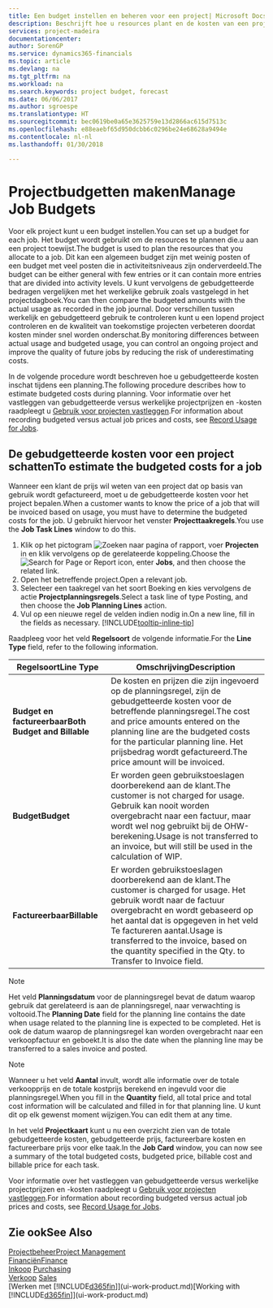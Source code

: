 ```yaml
---
title: Een budget instellen en beheren voor een project| Microsoft Docs
description: Beschrijft hoe u resources plant en de kosten van een project voorspelt en beheert door een budget voor elk project in te stellen.
services: project-madeira
documentationcenter: 
author: SorenGP
ms.service: dynamics365-financials
ms.topic: article
ms.devlang: na
ms.tgt_pltfrm: na
ms.workload: na
ms.search.keywords: project budget, forecast
ms.date: 06/06/2017
ms.author: sgroespe
ms.translationtype: HT
ms.sourcegitcommit: bec0619be0a65e3625759e13d2866ac615d7513c
ms.openlocfilehash: e88eaebf65d950dcbb6c0296be24e68628a9494e
ms.contentlocale: nl-nl
ms.lasthandoff: 01/30/2018

---
```

# <a name="manage-job-budgets"></a><span data-ttu-id="09247-103">Projectbudgetten maken</span><span class="sxs-lookup"><span data-stu-id="09247-103">Manage Job Budgets</span></span>
<span data-ttu-id="09247-104">Voor elk project kunt u een budget instellen.</span><span class="sxs-lookup"><span data-stu-id="09247-104">You can set up a budget for each job.</span></span> <span data-ttu-id="09247-105">Het budget wordt gebruikt om de resources te plannen die.u aan een project toewijst.</span><span class="sxs-lookup"><span data-stu-id="09247-105">The budget is used to plan the resources that you allocate to a job.</span></span> <span data-ttu-id="09247-106">Dit kan een algemeen budget zijn met weinig posten of een budget met veel posten die in activiteitsniveaus zijn onderverdeeld.</span><span class="sxs-lookup"><span data-stu-id="09247-106">The budget can be either general with few entries or it can contain more entries that are divided into activity levels.</span></span> <span data-ttu-id="09247-107">U kunt vervolgens de gebudgetteerde bedragen vergelijken met het werkelijke gebruik zoals vastgelegd in het projectdagboek.</span><span class="sxs-lookup"><span data-stu-id="09247-107">You can then compare the budgeted amounts with the actual usage as recorded in the job journal.</span></span> <span data-ttu-id="09247-108">Door verschillen tussen werkelijk en gebudgetteerd gebruik te controleren kunt u een lopend project controleren en de kwaliteit van toekomstige projecten verbeteren doordat kosten minder snel worden onderschat.</span><span class="sxs-lookup"><span data-stu-id="09247-108">By monitoring differences between actual usage and budgeted usage, you can control an ongoing project and improve the quality of future jobs by reducing the risk of underestimating costs.</span></span>

<span data-ttu-id="09247-109">In de volgende procedure wordt beschreven hoe u gebudgetteerde kosten inschat tijdens een planning.</span><span class="sxs-lookup"><span data-stu-id="09247-109">The following procedure describes how to estimate budgeted costs during planning.</span></span> <span data-ttu-id="09247-110">Voor informatie over het vastleggen van gebudgetteerde versus werkelijke projectprijzen en -kosten raadpleegt u [Gebruik voor projecten vastleggen](projects-how-record-job-usage.md).</span><span class="sxs-lookup"><span data-stu-id="09247-110">For information about recording budgeted versus actual job prices and costs, see [Record Usage for Jobs](projects-how-record-job-usage.md).</span></span>  

## <a name="JobBudgetCosts"></a> <span data-ttu-id="09247-111">De gebudgetteerde kosten voor een project schatten</span><span class="sxs-lookup"><span data-stu-id="09247-111">To estimate the budgeted costs for a job</span></span>
<span data-ttu-id="09247-112">Wanneer een klant de prijs wil weten van een project dat op basis van gebruik wordt gefactureerd, moet u de gebudgetteerde kosten voor het project bepalen.</span><span class="sxs-lookup"><span data-stu-id="09247-112">When a customer wants to know the price of a job that will be invoiced based on usage, you must have to determine the budgeted costs for the job.</span></span> <span data-ttu-id="09247-113">U gebruikt hiervoor het venster **Projecttaakregels**.</span><span class="sxs-lookup"><span data-stu-id="09247-113">You use the **Job Task Lines** window to do this.</span></span>

1. <span data-ttu-id="09247-114">Klik op het pictogram ![Zoeken naar pagina of rapport](media/ui-search/search_small.png "pictogram Zoeken naar pagina of rapport"), voer **Projecten** in en klik vervolgens op de gerelateerde koppeling.</span><span class="sxs-lookup"><span data-stu-id="09247-114">Choose the ![Search for Page or Report](media/ui-search/search_small.png "Search for Page or Report icon") icon, enter **Jobs**, and then choose the related link.</span></span>  
2. <span data-ttu-id="09247-115">Open het betreffende project.</span><span class="sxs-lookup"><span data-stu-id="09247-115">Open a relevant job.</span></span>
3. <span data-ttu-id="09247-116">Selecteer een taakregel van het soort Boeking en kies vervolgens de actie **Projectplanningsregels**.</span><span class="sxs-lookup"><span data-stu-id="09247-116">Select a task line of type Posting, and then choose the **Job Planning Lines** action.</span></span>
4. <span data-ttu-id="09247-117">Vul op een nieuwe regel de velden indien nodig in.</span><span class="sxs-lookup"><span data-stu-id="09247-117">On a new line, fill in the fields as necessary.</span></span> [!INCLUDE[tooltip-inline-tip](includes/tooltip-inline-tip_md.md)]   

<span data-ttu-id="09247-118">Raadpleeg voor het veld **Regelsoort** de volgende informatie.</span><span class="sxs-lookup"><span data-stu-id="09247-118">For the **Line Type** field, refer to the following information.</span></span>  

| <span data-ttu-id="09247-119">Regelsoort</span><span class="sxs-lookup"><span data-stu-id="09247-119">Line Type</span></span> | <span data-ttu-id="09247-120">Omschrijving</span><span class="sxs-lookup"><span data-stu-id="09247-120">Description</span></span> |
| --- | --- |
| <span data-ttu-id="09247-121">**Budget en factureerbaar**</span><span class="sxs-lookup"><span data-stu-id="09247-121">**Both Budget and Billable**</span></span> |<span data-ttu-id="09247-122">De kosten en prijzen die zijn ingevoerd op de planningsregel, zijn de gebudgetteerde kosten voor de betreffende planningsregel.</span><span class="sxs-lookup"><span data-stu-id="09247-122">The cost and price amounts entered on the planning line are the budgeted costs for the particular planning line.</span></span> <span data-ttu-id="09247-123">Het prijsbedrag wordt gefactureerd.</span><span class="sxs-lookup"><span data-stu-id="09247-123">The price amount will be invoiced.</span></span> |
| <span data-ttu-id="09247-124">**Budget**</span><span class="sxs-lookup"><span data-stu-id="09247-124">**Budget**</span></span> |<span data-ttu-id="09247-125">Er worden geen gebruikstoeslagen doorberekend aan de klant.</span><span class="sxs-lookup"><span data-stu-id="09247-125">The customer is not charged for usage.</span></span> <span data-ttu-id="09247-126">Gebruik kan nooit worden overgebracht naar een factuur, maar wordt wel nog gebruikt bij de OHW-berekening.</span><span class="sxs-lookup"><span data-stu-id="09247-126">Usage is not transferred to an invoice, but will still be used in the calculation of WIP.</span></span> |
| <span data-ttu-id="09247-127">**Factureerbaar**</span><span class="sxs-lookup"><span data-stu-id="09247-127">**Billable**</span></span> |<span data-ttu-id="09247-128">Er worden gebruikstoeslagen doorberekend aan de klant.</span><span class="sxs-lookup"><span data-stu-id="09247-128">The customer is charged for usage.</span></span> <span data-ttu-id="09247-129">Het gebruik wordt naar de factuur overgebracht en wordt gebaseerd op het aantal dat is opgegeven in het veld Te factureren aantal.</span><span class="sxs-lookup"><span data-stu-id="09247-129">Usage is transferred to the invoice, based on the quantity specified in the Qty. to Transfer to Invoice field.</span></span> |

> [!NOTE]  
>   <span data-ttu-id="09247-130">Het veld **Planningsdatum** voor de planningsregel bevat de datum waarop gebruik dat gerelateerd is aan de planningsregel, naar verwachting is voltooid.</span><span class="sxs-lookup"><span data-stu-id="09247-130">The **Planning Date** field for the planning line contains the date when usage related to the planning line is expected to be completed.</span></span> <span data-ttu-id="09247-131">Het is ook de datum waarop de planningsregel kan worden overgebracht naar een verkoopfactuur en geboekt.</span><span class="sxs-lookup"><span data-stu-id="09247-131">It is also the date when the planning line may be transferred to a sales invoice and posted.</span></span>  

> [!NOTE]  
>   <span data-ttu-id="09247-132">Wanneer u het veld **Aantal** invult, wordt alle informatie over de totale verkoopprijs en de totale kostprijs berekend en ingevuld voor die planningsregel.</span><span class="sxs-lookup"><span data-stu-id="09247-132">When you fill in the **Quantity** field, all total price and total cost information will be calculated and filled in for that planning line.</span></span> <span data-ttu-id="09247-133">U kunt dit op elk gewenst moment wijzigen.</span><span class="sxs-lookup"><span data-stu-id="09247-133">You can edit them at any time.</span></span>

<span data-ttu-id="09247-134">In het veld **Projectkaart** kunt u nu een overzicht zien van de totale gebudgetteerde kosten, gebudgetteerde prijs, factureerbare kosten en factureerbare prijs voor elke taak.</span><span class="sxs-lookup"><span data-stu-id="09247-134">In the **Job Card** window, you can now see a summary of the total budgeted costs, budgeted price, billable cost and billable price for each task.</span></span>

<span data-ttu-id="09247-135">Voor informatie over het vastleggen van gebudgetteerde versus werkelijke projectprijzen en -kosten raadpleegt u [Gebruik voor projecten vastleggen](projects-how-record-job-usage.md).</span><span class="sxs-lookup"><span data-stu-id="09247-135">For information about recording budgeted versus actual job prices and costs, see [Record Usage for Jobs](projects-how-record-job-usage.md).</span></span>

## <a name="see-also"></a><span data-ttu-id="09247-136">Zie ook</span><span class="sxs-lookup"><span data-stu-id="09247-136">See Also</span></span>
[<span data-ttu-id="09247-137">Projectbeheer</span><span class="sxs-lookup"><span data-stu-id="09247-137">Project Management</span></span>](projects-manage-projects.md)  
[<span data-ttu-id="09247-138">Financiën</span><span class="sxs-lookup"><span data-stu-id="09247-138">Finance</span></span>](finance.md)  
<span data-ttu-id="09247-139">[Inkoop](purchasing-manage-purchasing.md)       </span><span class="sxs-lookup"><span data-stu-id="09247-139">[Purchasing](purchasing-manage-purchasing.md)       </span></span>  
<span data-ttu-id="09247-140">[Verkoop](sales-manage-sales.md)    </span><span class="sxs-lookup"><span data-stu-id="09247-140">[Sales](sales-manage-sales.md)    </span></span>  
<span data-ttu-id="09247-141">[Werken met [!INCLUDE[d365fin](includes/d365fin_md.md)]](ui-work-product.md)</span><span class="sxs-lookup"><span data-stu-id="09247-141">[Working with [!INCLUDE[d365fin](includes/d365fin_md.md)]](ui-work-product.md)</span></span>  

